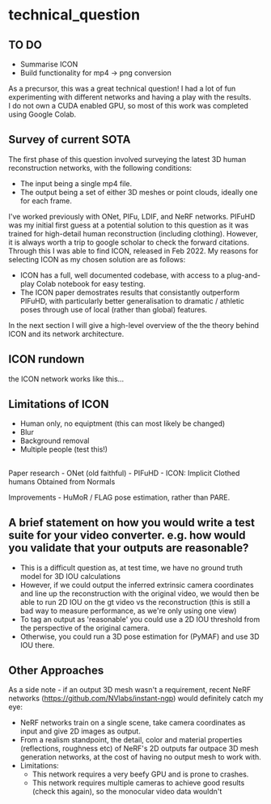 # technical_question

## TO DO
- Summarise ICON
- Build functionality for mp4 -> png conversion

As a precursor, this was a great technical question! I had a lot of fun experimenting with different networks and having a play with the results. \
I do not own a CUDA enabled GPU, so most of this work was completed using Google Colab.

## Survey of current SOTA
The first phase of this question involved surveying the latest 3D human reconstruction networks, with the following conditions: 
- The input being a single  mp4 file.
- The output being a set of either 3D meshes or point clouds, ideally one for each frame.

I've worked previously with ONet, PIFu, LDIF, and NeRF networks. PIFuHD was my initial first guess at a potential solution to this question as it was trained for high-detail human reconstruction (including clothing). However, it is always worth a trip to google scholar to check the forward citations. Through this I was able to find ICON, released in Feb 2022. My reasons for selecting ICON as my chosen solution are as follows:
- ICON has a full, well documented codebase, with access to a plug-and-play Colab notebook for easy testing.
- The ICON paper demostrates results that consistantly outperform PIFuHD, with particularly better generalisation to dramatic / athletic poses through use of local (rather than global) features.

In the next section I will give a high-level overview of the the theory behind ICON and its network architecture.

## ICON rundown
the ICON network works like this...

## Limitations of ICON
- Human only, no equiptment (this can most likely be changed)
- Blur
- Background removal
- Multiple people (test this!)

## 



Paper research
	- ONet (old faithful)
    - PIFuHD
	- ICON: Implicit Clothed humans Obtained from Normals 

Improvements
	- HuMoR / FLAG pose estimation, rather than PARE.


## A brief statement on how you would write a test suite for your video converter. e.g. how would you validate that your outputs are reasonable? 

- This is a difficult question as, at test time, we have no ground truth model for 3D IOU calculations
- However, if we could output the inferred extrinsic camera coordinates and line up the reconstruction with the original video, we would then be able to run 2D IOU on the  gt video vs the reconstruction (this is still a bad way to measure performance, as we're only using one view)
- To tag an output as 'reasonable' you could use a 2D IOU threshold from the perspective of the original camera. 
- Otherwise, you could run a 3D pose estimation for (PyMAF) and use 3D IOU there.

## Other Approaches
As a side note - if an output 3D mesh wasn't a requirement, recent NeRF networks (https://github.com/NVlabs/instant-ngp) would definitely catch my eye:
- NeRF networks train on a single scene, take camera coordinates as input and give 2D images as output.
- From a realism standpoint, the detail, color and material properties (reflections, roughness etc) of NeRF's 2D outputs far outpace 3D mesh generation networks, at the cost of having no output mesh to work with.
- Limitations:
    - This network requires a very beefy GPU and is prone to crashes.
    - This network requires multiple cameras to achieve good results (check this again), so the monocular video data wouldn't 


